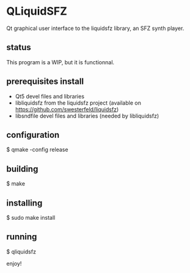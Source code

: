 # QLiquidSFZ
Qt graphical user interface to the liquidsfz library, an SFZ synth player.

## status
This program is a WIP, but it is functionnal.

## prerequisites install
- Qt5 devel files and libraries
- libliquidsfz from the liquidsfz project (available on https://github.com/swesterfeld/liquidsfz)
- libsndfile devel files and libraries (needed by libliquidsfz)

## configuration
$ qmake -config release

## building
$ make

## installing
$ sudo make install

## running
$ qliquidsfz

enjoy!
